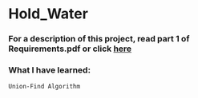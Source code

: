 # Hold_Water
### For a description of this project, read part 1 of Requirements.pdf or click [here](https://github.com/fxnolimit/Hold_Water/blob/master/Requirements.pdf)

### What I have learned:
    Union-Find Algorithm
